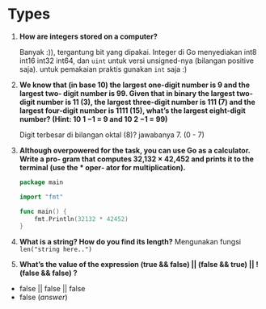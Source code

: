 # Types
1. **How are integers stored on a computer?**

	Banyak :)), tergantung bit yang dipakai. Integer di Go menyediakan int8 int16 int32 int64, dan `uint` untuk versi unsigned-nya (bilangan positive saja). untuk pemakaian praktis gunakan `int` saja :)

2. **We know that (in base 10) the largest one-digit number is 9 and the largest two-
digit number is 99. Given that in binary the largest two-digit number is 11 (3),
the largest three-digit number is 111 (7) and the largest four-digit number is 1111
(15), what’s the largest eight-digit number? (Hint: 10 1 −1 = 9 and 10 2 −1 = 99)**

	Digit terbesar di bilangan oktal (8)? jawabanya 7. (0 - 7)

3. **Although overpowered for the task, you can use Go as a calculator. Write a pro‐
gram that computes 32,132 × 42,452 and prints it to the terminal (use the * oper‐
ator for multiplication).**
	```go
	package main

	import "fmt"

	func main() {
		fmt.Println(32132 * 42452)
	}
	```

4. **What is a string? How do you find its length?**
	Mengunakan fungsi `len("string here..")`

5. **What’s the value of the expression (true && false) || (false && true) || !
(false && false) ?**

- false || false || false
- false (*answer*) 












